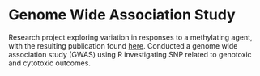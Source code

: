 # Genome Wide Association Study
Research project exploring variation in responses to a methylating agent, with the resulting publication found [here](https://pubs.acs.org/doi/abs/10.1021/acs.chemrestox.9b00266). Conducted a genome wide association study (GWAS) using R investigating SNP related to genotoxic and cytotoxic outcomes.
